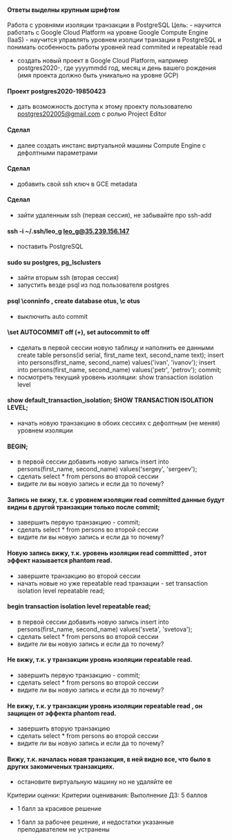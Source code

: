 #### Ответы выделны крупным шрифтом

Работа с уровнями изоляции транзакции в PostgreSQL
Цель: - научится работать с Google Cloud Platform на уровне Google Compute Engine (IaaS) - научится управлять уровнем изолции транзации в PostgreSQL и понимать особенность работы уровней read commited и repeatable read
- создать новый проект в Google Cloud Platform, например postgres2020-<yyyymmdd>, где yyyymmdd год, месяц и день вашего рождения (имя проекта должно быть уникально на уровне GCP)
#### Проект postgres2020-19850423
- дать возможность доступа к этому проекту пользователю postgres202005@gmail.com с ролью Project Editor
#### Сделал
- далее создать инстанс виртуальной машины Compute Engine с дефолтными параметрами
#### Сделал
- добавить свой ssh ключ в GCE metadata
#### Сделал
- зайти удаленным ssh (первая сессия), не забывайте про ssh-add
#### ssh -i ~/.ssh/leo_g leo_g@35.239.156.147
- поставить PostgreSQL
#### sudo su postgres, pg_lsclusters
- зайти вторым ssh (вторая сессия)
- запустить везде psql из под пользователя postgres
#### psql \conninfo , create database otus, \c otus
- выключить auto commit
#### \set AUTOCOMMIT off (+), set autocommit to off
- сделать в первой сессии новую таблицу и наполнить ее данными
create table persons(id serial, first_name text, second_name text);
insert into persons(first_name, second_name) values('ivan', 'ivanov');
insert into persons(first_name, second_name) values('petr', 'petrov');
commit;
- посмотреть текущий уровень изоляции: show transaction isolation level
#### show default_transaction_isolation; SHOW TRANSACTION ISOLATION LEVEL;
- начать новую транзакцию в обоих сессиях с дефолтным (не меняя) уровнем изоляции
#### BEGIN;
- в первой сессии добавить новую запись
insert into persons(first_name, second_name) values('sergey', 'sergeev');
- сделать select * from persons во второй сессии
- видите ли вы новую запись и если да то почему?
#### Запись не вижу, т.к. с уровнем изоляции read committed данные будут видны в другой транзакции только после commit;
- завершить первую транзакцию - commit;
- сделать select * from persons во второй сессии
- видите ли вы новую запись и если да то почему?
#### Новую запись вижу, т.к. уровень изоляции read committted , этот эффект называется phantom read.
- завершите транзакцию во второй сессии
- начать новые но уже repeatable read транзации - set transaction isolation level repeatable read;
#### begin transaction isolation level repeatable read;
- в первой сессии добавить новую запись
insert into persons(first_name, second_name) values('sveta', 'svetova');
- сделать select * from persons во второй сессии
- видите ли вы новую запись и если да то почему?
#### Не вижу, т.к. у транзакции уровнь изоляции repeatable read.
- завершить первую транзакцию - commit;
- сделать select * from persons во второй сессии
- видите ли вы новую запись и если да то почему?
#### Не вижу, т.к. у транзакции уровнь изоляции repeatable read , он защищен от эффекта phantom read.
- завершить вторую транзакцию
- сделать select * from persons во второй сессии
- видите ли вы новую запись и если да то почему?
#### Вижу, т.к. началась новая транзакция, в ней видно все, что было в других закомиченых транзакциях.
- остановите виртуальную машину но не удаляйте ее

Критерии оценки: Критерии оценивания:
Выполнение ДЗ: 5 баллов
+ 1 балл за красивое решение
- 1 балл за рабочее решение, и недостатки указанные преподавателем не устранены
